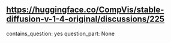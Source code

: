 ## https://huggingface.co/CompVis/stable-diffusion-v-1-4-original/discussions/225

contains_question: yes
question_part: None